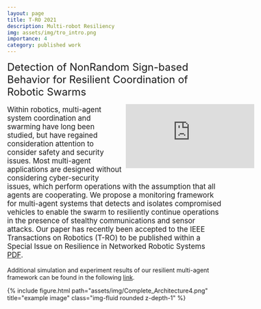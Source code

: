 ```yaml
---
layout: page
title: T-RO 2021
description: Multi-robot Resiliency
img: assets/img/tro_intro.png
importance: 4
category: published work
---
```

 
<font size="+2.6">Detection of NonRandom Sign-based Behavior for Resilient Coordination of Robotic Swarms</font> 
  <br/>
<div style="width:45%; float:right;margin:0px 0px 25px 10px;"><iframe src="https://www.youtube.com/embed/8BjNlEyxByc" frameborder="0" allow="accelerometer; autoplay; clipboard-write; encrypted-media; gyroscope; picture-in-picture" allowfullscreen></iframe></div>
<p style="font-size:16.8px;">Within robotics, multi-agent system coordination and swarming have long been 
  studied, but have regained consideration attention to consider safety and 
  security issues. Most multi-agent applications are designed without considering 
  cyber-security issues, which perform operations with the assumption that all 
  agents are cooperating. We propose a monitoring framework for multi-agent systems 
  that detects and isolates compromised vehicles to enable the swarm to resiliently 
  continue operations in the presence of stealthy communications and sensor attacks. 
  Our paper has recently been accepted to the IEEE Transactions on Robotics (T-RO) to be published within
  a Special Issue on Resilience in Networked Robotic Systems <a href="https://drive.google.com/file/d/1lo8p6Q-6jfJ2I4PlddqhCsTKIx81qHJ0/view?usp=sharing" target="_blank" rel="noopener noreferrer">PDF</a>.

 
Additional simulation and experiment results of our resilient multi-agent framework can be found in the following <a href="https://www.bezzorobotics.com/tro21" target="_blank" rel="noopener noreferrer">link</a>.

  
<!-- <img src="https://pauljbonczek.github.io/files/Complete_Architecture4.png" />  -->

<div class="row row-cols-1 justify-content-center">
    <!-- <div class="col-sm mt-3 mt-md-0"> -->
    <div class="col">
        {% include figure.html path="assets/img/Complete_Architecture4.png" title="example image" class="img-fluid rounded z-depth-1" %}
    </div>
</div>
